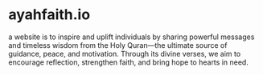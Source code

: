 # ayahfaith.io
a website is to inspire and uplift individuals by sharing powerful messages and timeless wisdom from the Holy Quran—the ultimate source of guidance, peace, and motivation. Through its divine verses, we aim to encourage reflection, strengthen faith, and bring hope to hearts in need.
